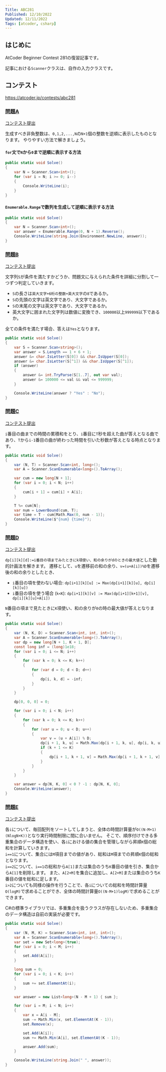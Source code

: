 ```yaml
---
Title: ABC281
Published: 12/10/2022
Updated: 12/11/2022
Tags: [atcoder, csharp]
---
```


## はじめに

AtCoder Beginner Contest 281の復習記事です。

記事における`Scanner`クラスは、自作の入力クラスです。

## コンテスト

<https://atcoder.jp/contests/abc281>

### [問題A](https://atcoder.jp/contests/abc281/tasks/abc281_a)

[コンテスト提出](https://atcoder.jp/contests/ABC281/submissions/37136228)

生成すべき非負整数は、`0,1,2,...,N`の`N+1`個の整数を逆順に表示したものとなります。
やりやすい方法で解きましょう。

#### `for`文で`N`から`0`まで逆順に表示する方法

```csharp
public static void Solve()
{
    var N = Scanner.Scan<int>();
    for (var i = N; i >= 0; i--)
    {
        Console.WriteLine(i);
    }
}
```

#### `Enumerable.Range`で数列を生成して逆順に表示する方法

```csharp
public static void Solve()
{
    var N = Scanner.Scan<int>();
    var answer = Enumerable.Range(0, N + 1).Reverse();
    Console.WriteLine(string.Join(Environment.NewLine, answer));
}
```

### [問題B](https://atcoder.jp/contests/abc281/tasks/abc281_b)

[コンテスト提出](https://atcoder.jp/contests/ABC281/submissions/37144142)

文字列`S`が条件を満たすかどうか、問題文に与えられた条件を詳細に分割して一つずつ判定していきます。

- `S`の長さは`英大文字+6桁の整数+英大文字`の`8`であるか。
- `S`の先頭の文字は英文字であり、大文字であるか。
- `S`の末尾の文字は英文字であり、大文字であるか。
- 英大文字に囲まれた文字列は数値に変換でき、`100000`以上`999999`以下であるか。

全ての条件を満たす場合、答えは`Yes`となります。

```csharp
public static void Solve()
{
    var S = Scanner.Scan<string>();
    var answer = S.Length == 1 + 6 + 1;
    answer &= char.IsLetter(S[0]) && char.IsUpper(S[0]);
    answer &= char.IsLetter(S[^1]) && char.IsUpper(S[^1]);
    if (answer)
    {
        answer &= int.TryParse(S[1..7], out var val);
        answer &= 100000 <= val && val <= 999999;
    }

    Console.WriteLine(answer ? "Yes" : "No");
}
```

### [問題C](https://atcoder.jp/contests/abc281/tasks/abc281_c)

[コンテスト提出](https://atcoder.jp/contests/ABC281/submissions/37147756)

`i`番目の曲までの時間の累積和をとり、`i`番目に`T`秒を超えた曲が答えとなる曲であり、`T`から`i-1`番目の曲が終わった時間を引いた秒数が答えとなる時点となります。

```csharp
public static void Solve()
{
    var (N, T) = Scanner.Scan<int, long>();
    var A = Scanner.ScanEnumerable<long>().ToArray();

    var cum = new long[N + 1];
    for (var i = 0; i < N; i++)
    {
        cum[i + 1] = cum[i] + A[i];
    }

    T %= cum[N];
    var num = LowerBound(cum, T);
    var time = T - cum[Math.Max(0, num - 1)];
    Console.WriteLine($"{num} {time}");
}
```

### [問題D](https://atcoder.jp/contests/abc281/tasks/abc281_d)

[コンテスト提出](https://atcoder.jp/contests/ABC281/submissions/37157390)

`dp[i][k][d]:=i番目の項までみたときにk項使い、和の余りがdのときの最大値`とした動的計画法を解きます。
遷移として、`u`を遷移前の和の余り、`v=(u+A[i])%D`を遷移後の和の余りとしたとき、

- `i`番目の項を使わない場合: `dp[i+1][k][u] := Max(dp[i+1][k][u], dp[i][k][u])`
- `i`番目の項を使う場合 (`k<K`): `dp[i+1][k][v] := Max(dp[i+1][k+1][v], dp[i][k][u]+A[i])`

`N`番目の項まで見たときに`K`項使い、和の余りが`0`の時の最大値が答えとなります。

```csharp
public static void Solve()
{
    var (N, K, D) = Scanner.Scan<int, int, int>();
    var A = Scanner.ScanEnumerable<long>().ToArray();
    var dp = new long[N + 1, K + 1, D];
    const long inf = (long)1e18;
    for (var i = 0; i <= N; i++)
    {
        for (var k = 0; k <= K; k++)
        {
            for (var d = 0; d < D; d++)
            {
                dp[i, k, d] = -inf;
            }
        }
    }

    dp[0, 0, 0] = 0;

    for (var i = 0; i < N; i++)
    {
        for (var k = 0; k <= K; k++)
        {
            for (var u = 0; u < D; u++)
            {
                var v = (u + A[i]) % D;
                dp[i + 1, k, u] = Math.Max(dp[i + 1, k, u], dp[i, k, u]);
                if (k + 1 <= K)
                {
                    dp[i + 1, k + 1, v] = Math.Max(dp[i + 1, k + 1, v], dp[i, k, u] + A[i]);
                }
            }
        }
    }

    var answer = dp[N, K, 0] < 0 ? -1 : dp[N, K, 0];
    Console.WriteLine(answer);
}
```

### [問題E](https://atcoder.jp/contests/abc281/tasks/abc281_e)

[コンテスト提出](https://atcoder.jp/contests/ABC281/submissions/37175993)

各`i`について、毎回配列をソートしてしまうと、全体の時間計算量が`O((N-M+1)(NlogN+K))`となり実行時間制限に間に合いません。
そこで、順序付けできる多重集合のデータ構造を使い、各`i`における値の集合を管理しながら昇順`K`個の総和を計算していきます。  
`i==1`について、集合には`M`項目までの値があり、総和は`M`項までの昇順`K`個の総和となります。  
`i==2`について、`i==1`の総和から`A[1]`または集合のうち`K`番目の値を引き、集合から`A[1]`を削除します。
また、`A[2+M]`を集合に追加し、`A[2+M]`または集合のうち`K`番目の値を総和に足します。  
`i>2`についても同様の操作を行うことで、各`i`についての総和を時間計算量`O(logM)`で求めることができ、全体の時間計算量`O((N-M+1)logM)`で求めることができます。

C#の標準ライブラリでは、多重集合を扱うクラスが存在しないため、多重集合のデータ構造は自前の実装が必要です。

```csharp
public static void Solve()
{
    var (N, M, K) = Scanner.Scan<int, int, int>();
    var A = Scanner.ScanEnumerable<long>().ToArray();
    var set = new Set<long>(true);
    for (var i = 0; i < M; i++)
    {
        set.Add(A[i]);
    }

    long sum = 0;
    for (var i = 0; i < K; i++)
    {
        sum += set.ElementAt(i);
    }

    var answer = new List<long>(N - M + 1) { sum };

    for (var i = M; i < N; i++)
    {
        var x = A[i - M];
        sum -= Math.Min(x, set.ElementAt(K - 1));
        set.Remove(x);

        set.Add(A[i]);
        sum += Math.Min(A[i], set.ElementAt(K - 1));

        answer.Add(sum);
    }

    Console.WriteLine(string.Join(" ", answer));
}
```

